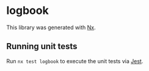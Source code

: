 # logbook

This library was generated with [Nx](https://nx.dev).

## Running unit tests

Run `nx test logbook` to execute the unit tests via [Jest](https://jestjs.io).
